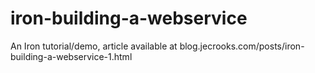 # iron-building-a-webservice
An Iron tutorial/demo, article available at blog.jecrooks.com/posts/iron-building-a-webservice-1.html
